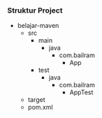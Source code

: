 ### Struktur Project
- belajar-maven
    - src
        - main 
            - java
                - com.bailram
                    - App
        - test
            - java
                - com.bailram
                    - AppTest
    - target
    - pom.xml